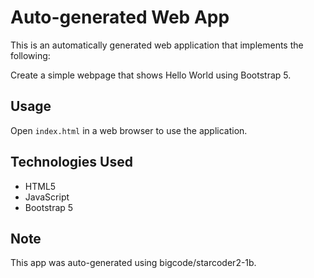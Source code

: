 # Auto-generated Web App

This is an automatically generated web application that implements the following:

Create a simple webpage that shows Hello World using Bootstrap 5.

## Usage

Open `index.html` in a web browser to use the application.

## Technologies Used

- HTML5
- JavaScript
- Bootstrap 5

## Note

This app was auto-generated using bigcode/starcoder2-1b.
